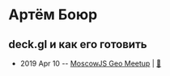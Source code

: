 # Артём Боюр

## deck.gl и как его готовить
- 2019 Apr 10 -- [MoscowJS Geo Meetup](https://www.youtube.com/watch?v=u8okeglO_9U)  | [:notebook:](https://cloud.mail.ru/public/nK8J/57UFuK2zQ)  
